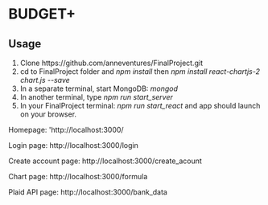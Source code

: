 <h1>BUDGET+</h1>

<h2>Usage</h2>

<ol>
  <li>Clone https://github.com/anneventures/FinalProject.git</li>
  <li>cd to FinalProject folder and <em>npm install</em> then <em>npm install react-chartjs-2 chart.js --save</em></li>
  <li>In a separate terminal, start MongoDB: <em>mongod</em></li>
  <li>In another terminal, type <em>npm run start_server</em></li>
  <li>In your FinalProject terminal: <em>npm run start_react</em> and app should launch on your browser.</li>
</ol>
<p>Homepage: 'http://localhost:3000/</p>
<p>Login page: http://localhost:3000/login</p>
<p>Create account page: http://localhost:3000/create_acount</p>
<p>Chart page: http://localhost:3000/formula</p>
<p>Plaid API page: http://localhost:3000/bank_data</p>